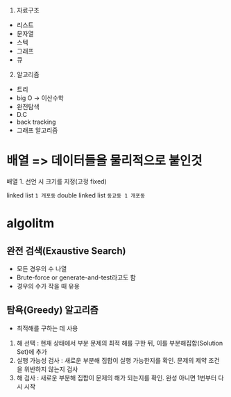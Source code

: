 1. 자료구조
- 리스트
- 문자열
- 스텍
- 그래프
- 큐

2. 알고리즘
- 트리
- big O -> 이산수학
- 완전탐색
- D.C
- back tracking
- 그래프 알고리즘

# 배열 => 데이터들을 물리적으로 붙인것
배열 1. 선언 시 크기를 지정(고정 fixed)

linked list `1 개포동`
double linked list `동교동 1 개포동`

# algolitm
## 완전 검색(Exaustive Search)
- 모든 경우의 수 나열
- Brute-force or generate-and-test라고도 함
- 경우의 수가 작을 때 유용

## 탐욕(Greedy) 알고리즘
- 최적해를 구하는 데 사용
1. 해 선택 : 현재 상태에서 부분 문제의 최적 해를 구한 뒤, 이를 부분해집합(Solution Set)에 추가
2. 실행 가능성 검사 : 새로운 부분해 집합이 실행 가능한지를 확인. 문제의 제약 조건을 위반하지 않는지 검사
3. 해 검사 : 새로운 부분해 집합이 문제의 해가 되는지를 확인. 완성 아니면 1번부터 다시 시작